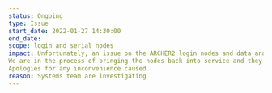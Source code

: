 ```yaml
---
status: Ongoing
type: Issue
start_date: 2022-01-27 14:30:00
end_date: 
scope: login and serial nodes
impact: Unfortunately, an issue on the ARCHER2 login nodes and data analysis nodes has meant that they have had to be reconfigured. This would have led to a loss of connection to ARCHER2 for any logged in users, an inability to login for users that were not connected, and jobs running on the data analysis nodes ("serial") partition would have failed.<br>
We are in the process of bringing the nodes back into service and they should be available again around 15:05 today.<br>
Apologies for any inconvenience caused. 
reason: Systems team are investigating
---
```

